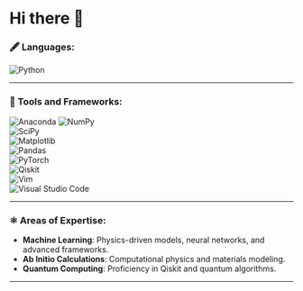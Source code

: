 # Hi there 👋

### 🖋️ Languages:

![Python](https://img.shields.io/badge/Python-blue?style=flat&logo=python&logoColor=white)

---

### 🚀 Tools and Frameworks:

![Anaconda](https://img.shields.io/badge/Anaconda-44A833?style=flat&logo=anaconda&logoColor=white) ![NumPy](https://img.shields.io/badge/NumPy-013243?style=flat&logo=numpy&logoColor=white)  
![SciPy](https://img.shields.io/badge/SciPy-8CAAE6?style=flat&logo=scipy&logoColor=white)  
![Matplotlib](https://img.shields.io/badge/Matplotlib-11557C?style=flat&logo=matplotlib&logoColor=white)  
![Pandas](https://img.shields.io/badge/Pandas-150458?style=flat&logo=pandas&logoColor=white)  
![PyTorch](https://img.shields.io/badge/PyTorch-EE4C2C?style=flat&logo=pytorch&logoColor=white)  
![Qiskit](https://img.shields.io/badge/Qiskit-532C7D?style=flat&logo=qiskit&logoColor=white)  
![Vim](https://img.shields.io/badge/Vim-019733?style=flat&logo=vim&logoColor=white)  
![Visual Studio Code](https://img.shields.io/badge/Visual%20Studio%20Code-007ACC?style=flat&logo=visualstudiocode&logoColor=white)

---

### ⚛️ Areas of Expertise:

- **Machine Learning**: Physics-driven models, neural networks, and advanced frameworks.  
- **Ab Initio Calculations**: Computational physics and materials modeling.  
- **Quantum Computing**: Proficiency in Qiskit and quantum algorithms.

---
